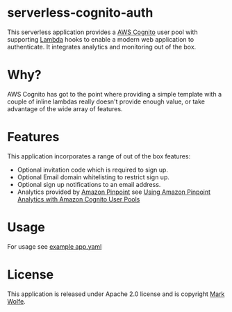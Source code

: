 # serverless-cognito-auth

This serverless application provides a [AWS Cognito](https://aws.amazon.com/cognito/) user pool with supporting [Lambda](https://aws.amazon.com/lambda/) hooks to enable a modern web application to authenticate. It integrates analytics and monitoring out of the box.

# Why?

AWS Cognito has got to the point where providing a simple template with a couple of inline lambdas really doesn't provide enough value, or take advantage of the wide array of features. 

# Features

This application incorporates a range of out of the box features:

* Optional invitation code which is required to sign up.
* Optional Email domain whitelisting to restrict sign up.
* Optional sign up notifications to an email address.
* Analytics provided by [Amazon Pinpoint](https://aws.amazon.com/pinpoint/) see [Using Amazon Pinpoint Analytics with Amazon Cognito User Pools ](https://docs.aws.amazon.com/cognito/latest/developerguide/cognito-user-pools-pinpoint-integration.html)

# Usage

For usage see [example app.yaml](https://github.com/wolfeidau/serverless-cognito-auth/blob/master/example/app.yaml)

# License

This application is released under Apache 2.0 license and is copyright [Mark Wolfe](https://www.wolfe.id.au/).